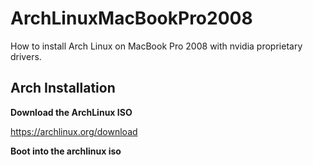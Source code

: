 # ArchLinuxMacBookPro2008
How to install Arch Linux on MacBook Pro 2008 with nvidia proprietary drivers.

## Arch Installation

**Download the ArchLinux ISO**

https://archlinux.org/download

**Boot into the archlinux iso**
